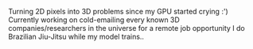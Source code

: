 Turning 2D pixels into 3D problems since my GPU started crying :')
Currently working on cold-emailing every known 3D companies/researchers in the universe for a remote job opportunity
I do Brazilian Jiu-Jitsu while my model trains..

